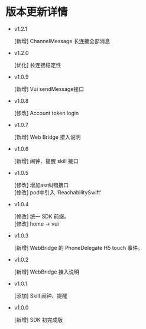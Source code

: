 #  版本更新详情

* v1.2.1

    [新增] ChannelMessage 长连接全部消息 <br>

* v1.2.0

    [优化] 长连接稳定性

* v1.0.9

    [新增] Vui sendMessage接口

* v1.0.8

    [修改] Account token login

* v1.0.7 
    
    [新增] Web Bridge 接入说明

* v1.0.6
    
    [新增] 闹钟、提醒 skill 接口

* v1.0.5
    
    [修改] 增加asr纠错接口<br>
    [修改] pod中引入 'ReachabilitySwift'

* v1.0.4
    
    [修改] 统一 SDK 前缀。<br>
    [修改] home -> vui

* v1.0.3
    
    [新增] WebBridge 的 PhoneDelegate H5 touch 事件。

* v1.0.2

    [新增] WebBridge 接入说明

* v1.0.1

    [添加] Skill 闹钟、提醒

* v1.0.0 

    [新增] SDK 初完成版

